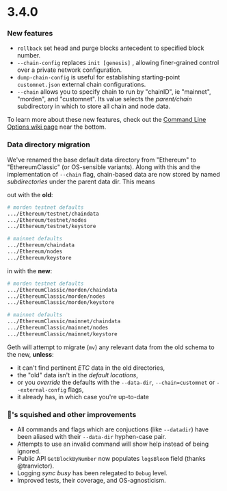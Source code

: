 # 3.4.0

### New features

- `rollback` set head and purge blocks antecedent to specified block number.
- `--chain-config` replaces `init [genesis]` , allowing finer-grained control over a private network configuration.
- `dump-chain-config` is useful for establishing starting-point `customnet.json` external chain configurations.
- `--chain` allows you to specify chain to run by "chainID", ie "mainnet", "morden", and "customnet". Its value selects the _parent/chain_ subdirectory in which to store all chain and node data.

To learn more about these new features, check out the [Command Line Options wiki page](https://github.com/ethereumproject/go-ethereum/wiki/Command-Line-Options) near the bottom.


### Data directory migration

We've renamed the base default data directory from "Ethereum" to "EthereumClassic" (or OS-sensible variants). Along with this and the implementation of `--chain` flag, chain-based data are now stored by named _subdirectories_ under the parent data dir. This means

out with the **old**:

```bash
# morden testnet defaults
.../Ethereum/testnet/chaindata
.../Ethereum/testnet/nodes
.../Ethereum/testnet/keystore

# mainnet defaults
.../Ethereum/chaindata 
.../Ethereum/nodes
.../Ethereum/keystore
```
in with the **new**: 
```bash
# morden testnet defaults
.../EthereumClassic/morden/chaindata
.../EthereumClassic/morden/nodes
.../EthereumClassic/morden/keystore

# mainnet defaults
.../EthereumClassic/mainnet/chaindata
.../EthereumClassic/mainnet/nodes
.../EthereumClassic/mainnet/keystore
```

Geth will attempt to migrate (`mv`) any relevant data from the old schema to the new, __unless__:
 - it can't find pertinent _ETC_ data in the old directories, 
 - the "old" data isn't in the _default locations_, 
 - or you _override_ the defaults with the `--data-dir`, `--chain=customnet` or `--external-config` flags,
 - it already has, in which case you're up-to-date


### :bug:'s squished and other improvements
- All commands and flags which are conjuctions (like `--datadir`) have been aliased with their `--data-dir` hyphen-case pair.
- Attempts to use an invalid command will show help instead of being ignored.
- Public API `GetBlockByNumber` now populates `logsBloom` field (thanks @tranvictor).
- Logging _sync busy_ has been relegated to `Debug` level.
- Improved tests, their coverage, and OS-agnosticism.


